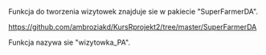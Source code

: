 Funkcja do tworzenia wizytowek znajduje sie w pakiecie "SuperFarmerDA". 

https://github.com/ambroziakd/KursRprojekt2/tree/master/SuperFarmerDA

Funkcja nazywa sie "wizytowka_PA".